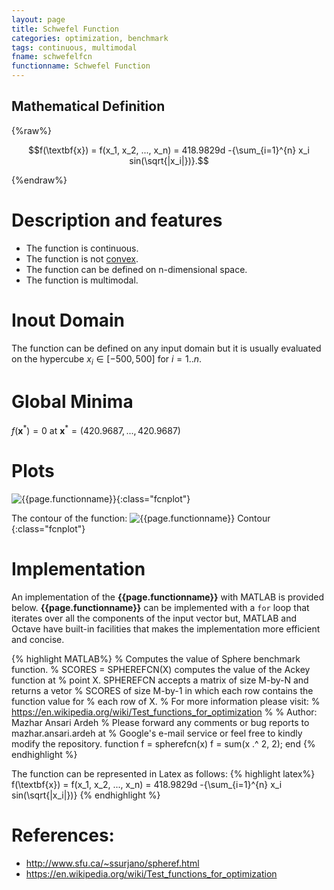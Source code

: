 ```yaml
---
layout: page
title: Schwefel Function
categories: optimization, benchmark
tags: continuous, multimodal
fname: schwefelfcn
functionname: Schwefel Function
---
```

<head>
	<script type="text/x-mathjax-config">
	  MathJax.Hub.Config({tex2jax: {inlineMath: [['$','$'], ['\\(','\\)']]}});
	</script>
	<script type="text/javascript" async
	  src="https://cdn.mathjax.org/mathjax/latest/MathJax.js?config=TeX-AMS_CHTML">
	</script>
</head>


## Mathematical Definition

{%raw%}

$$f(\textbf{x}) = f(x_1, x_2, ..., x_n) = 418.9829d -{\sum_{i=1}^{n} x_i sin(\sqrt{|x_i|})}.$$

{%endraw%}

# Description and features
* The function is continuous.
* The function is not [convex](https://en.wikipedia.org/wiki/Convex_function).
* The function can be defined on n-dimensional space. 
* The function is multimodal.

# Inout Domain
The function can be defined on any input domain but it is usually evaluated on the hypercube $x_i \in [-500, 500]$ for $i = 1..n$.

# Global Minima
$f(\textbf{x}^{\ast}) = 0$ at $\textbf{x}^{\ast} = (420.9687, ..., 420.9687)$

# Plots
![{{page.functionname}}]({{site.baseurl}}/benchmarkfcns/plots/{{page.fname}}.png){:class="fcnplot"}

The contour of the function: 
![{{page.functionname}} Contour]({{site.baseurl}}/benchmarkfcns/plots/{{page.fname}}_contour.png){:class="fcnplot"}

# Implementation
An implementation of the **{{page.functionname}}** with MATLAB is provided below. **{{page.functionname}}** can be implemented with a `for` loop that iterates over all the components of the input vector but, MATLAB and Octave have built-in facilities that makes the implementation more efficient and concise.

{% highlight MATLAB%}
% Computes the value of Sphere benchmark function.
% SCORES = SPHEREFCN(X) computes the value of the Ackey function at 
% point X. SPHEREFCN accepts a matrix of size M-by-N and returns a vetor 
% SCORES of size M-by-1 in which each row contains the function value for
%  each row of X.
% For more information please visit: 
% https://en.wikipedia.org/wiki/Test_functions_for_optimization
% 
% Author: Mazhar Ansari Ardeh
% Please forward any comments or bug reports to mazhar.ansari.ardeh at
% Google's e-mail service or feel free to kindly modify the repository.
function f = spherefcn(x)
    f = sum(x .^ 2, 2);
end
{% endhighlight %}

The function can be represented in Latex as follows:
{% highlight latex%}
f(\textbf{x}) = f(x_1, x_2, ..., x_n) = 418.9829d -{\sum_{i=1}^{n} x_i sin(\sqrt{|x_i|})}
{% endhighlight %}

# References:
* http://www.sfu.ca/~ssurjano/spheref.html
* https://en.wikipedia.org/wiki/Test_functions_for_optimization